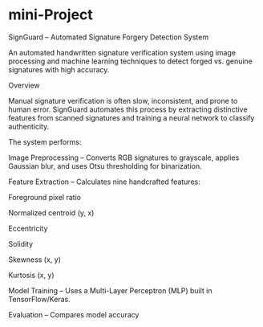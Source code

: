 # mini-Project
 SignGuard – Automated Signature Forgery Detection System

An automated handwritten signature verification system using image processing and machine learning techniques to detect forged vs. genuine signatures with high accuracy.

 Overview

Manual signature verification is often slow, inconsistent, and prone to human error.
SignGuard automates this process by extracting distinctive features from scanned signatures and training a neural network to classify authenticity.

The system performs:

Image Preprocessing – Converts RGB signatures to grayscale, applies Gaussian blur, and uses Otsu thresholding for binarization.

Feature Extraction – Calculates nine handcrafted features:

Foreground pixel ratio

Normalized centroid (y, x)

Eccentricity

Solidity

Skewness (x, y)

Kurtosis (x, y)

Model Training – Uses a Multi-Layer Perceptron (MLP) built in TensorFlow/Keras.

Evaluation – Compares model accuracy
